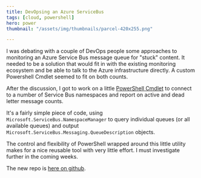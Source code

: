```yaml
---
title: DevOpsing an Azure ServiceBus
tags: [cloud, powershell]
hero: power
thumbnail: "/assets/img/thumbnails/parcel-420x255.png"

---
```


I was debating with a couple of DevOps people some approaches to monitoring an Azure Service
Bus message queue for "stuck" content. It needed to be a solution that would fit
in with the existing monitoring ecosystem and be able to talk to the Azure infrastructure
directly. A custom Powershell Cmdlet seemed to fit on both counts.

After the discussion, I got to work on a little
[PowerShell Cmdlet](https://github.com/deejaygraham/AzurePowershellDevOps/blob/master/src/AzureServiceBusCmdlets/GetAzureServiceBusQueueCommand.cs)
to connect to a number of Service Bus namespaces and report on active and dead letter message counts.

It's a fairly simple piece of code, using <code>Microsoft.ServiceBus.NamespaceManager</code> to query
individual queues (or all available queues) and output <code>Microsoft.ServiceBus.Messaging.QueueDescription</code> objects.

The control and flexibility of PowerShell wrapped around this little utility makes for a nice reusable tool with very
little effort. I must investigate further in the coming weeks.

The new repo is [here on github](https://github.com/deejaygraham/AzurePowershellDevOps).
